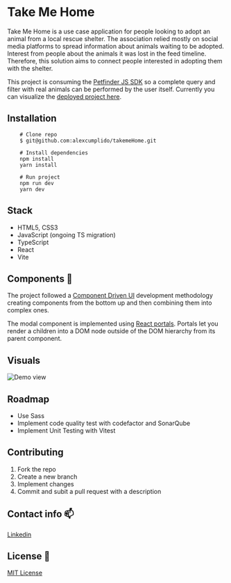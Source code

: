 # Take Me Home

Take Me Home is a use case application for people looking to adopt an animal from a local rescue shelter. The association relied mostly on social media platforms to spread information about animals waiting to be adopted. Interest from people about the animals it was lost in the feed timeline. Therefore, this solution aims to connect people interested in adopting them with the shelter.

This project is consuming the [Petfinder JS SDK](https://github.com/petfinder-com/petfinder-js-sdk/tree/master/docs#v2-api) so a complete query and filter with real animals can be performed by the user itself. Currently you can visualize the [deployed project here](https://takeme-home.vercel.app/).

## Installation

```shell
    # Clone repo
    $ git@github.com:alexcumplido/takemeHome.git
```

```shell
    # Install dependencies
    npm install
    yarn install
```

```shell
    # Run project
    npm run dev
    yarn dev
```

## Stack

- HTML5, CSS3
- JavaScript (ongoing TS migration)
- TypeScript
- React
- Vite

## Components 🧬

The project followed a [Component Driven UI](https://www.componentdriven.org/) development methodology creating components from the bottom up and then combining them into complex ones.

The modal component is implemented using [React portals](https://reactjs.org/docs/portals.html). Portals let you render a children into a DOM node outside of the DOM hierarchy from its parent component.

## Visuals

![Demo view](https://alexcumplido.github.io/portfolio/images/pets.PNG)

## Roadmap

- Use Sass
- Implement code quality test with codefactor and SonarQube
- Implement Unit Testing with Vitest

## Contributing

1. Fork the repo
2. Create a new branch
3. Implement changes
4. Commit and subit a pull request with a description

## Contact info 📫

[Linkedin](https://www.linkedin.com/in/alexandrecb/)

## License 📃

[MIT License](https://opensource.org/licenses/MIT)
